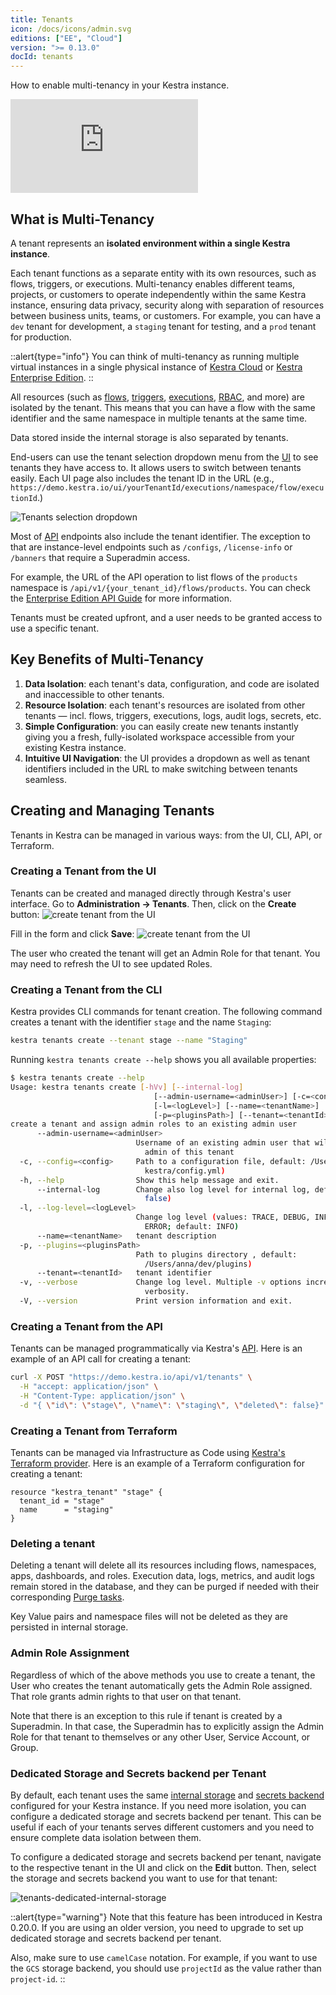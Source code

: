 ```yaml
---
title: Tenants
icon: /docs/icons/admin.svg
editions: ["EE", "Cloud"]
version: ">= 0.13.0"
docId: tenants
---
```


How to enable multi-tenancy in your Kestra instance.

<div class="video-container">
  <iframe src="https://www.youtube.com/embed/z4uzAyjKeoc?si=vy-CPQKNYXYZMwoo" title="YouTube video player" frameborder="0" allow="accelerometer; autoplay; clipboard-write; encrypted-media; gyroscope; picture-in-picture; web-share" referrerpolicy="strict-origin-when-cross-origin" allowfullscreen></iframe>
</div>

## What is Multi-Tenancy

A tenant represents an **isolated environment within a single Kestra instance**.

Each tenant functions as a separate entity with its own resources, such as flows, triggers, or executions. Multi-tenancy enables different teams, projects, or customers to operate independently within the same Kestra instance, ensuring data privacy, security along with separation of resources between business units, teams, or customers. For example, you can have a `dev` tenant for development, a `staging` tenant for testing, and a `prod` tenant for production.

::alert{type="info"}
You can think of multi-tenancy as running multiple virtual instances in a single physical instance of [Kestra Cloud](/cloud) or [Kestra Enterprise Edition](../01.overview/01.enterprise-edition.md).
::

All resources (such as [flows](../../04.workflow-components/01.flow.md), [triggers](../../04.workflow-components/07.triggers/index.md), [executions](../../04.workflow-components/03.execution.md), [RBAC](../03.auth/rbac.md), and more) are isolated by the tenant. This means that you can have a flow with the same identifier and the same namespace in multiple tenants at the same time.

Data stored inside the internal storage is also separated by tenants.

End-users can use the tenant selection dropdown menu from the [UI](../08.ui/index.md) to see tenants they have access to. It allows users to switch between tenants easily. Each UI page also includes the tenant ID in the URL (e.g., `https://demo.kestra.io/ui/yourTenantId/executions/namespace/flow/executionId`.)

![Tenants selection dropdown](/docs/enterprise/tenants.png)

Most of [API](../api-reference/index.md) endpoints also include the tenant identifier. The exception to that are instance-level endpoints such as `/configs`, `/license-info` or `/banners` that require a Superadmin access.

For example, the URL of the API operation to list flows of the `products` namespace is `/api/v1/{your_tenant_id}/flows/products`. You can check the [Enterprise Edition API Guide](../api-reference/enterprise.md) for more information.

Tenants must be created upfront, and a user needs to be granted access to use a specific tenant.

## Key Benefits of Multi-Tenancy

1. **Data Isolation**: each tenant's data, configuration, and code are isolated and inaccessible to other tenants.
2. **Resource Isolation**: each tenant's resources are isolated from other tenants — incl. flows, triggers, executions, logs, audit logs, secrets, etc.
3. **Simple Configuration**: you can easily create new tenants instantly giving you a fresh, fully-isolated workspace accessible from your existing Kestra instance.
4. **Intuitive UI Navigation**: the UI provides a dropdown as well as tenant identifiers included in the URL to make switching between tenants seamless.


## Creating and Managing Tenants

Tenants in Kestra can be managed in various ways: from the UI, CLI, API, or Terraform.

### Creating a Tenant from the UI

Tenants can be created and managed directly through Kestra's user interface. Go to **Administration -> Tenants**. Then, click on the **Create** button:
![create tenant from the UI](/docs/enterprise/tenant-create.png)

Fill in the form and click **Save**:
![create tenant from the UI](/docs/enterprise/tenant-create-2.png)

The user who created the tenant will get an Admin Role for that tenant. You may need to refresh the UI to see updated Roles.

### Creating a Tenant from the CLI

Kestra provides CLI commands for tenant creation. The following command creates a tenant with the identifier `stage` and the name `Staging`:

```bash
kestra tenants create --tenant stage --name "Staging"
```

Running `kestra tenants create --help` shows you all available properties:

```bash
$ kestra tenants create --help
Usage: kestra tenants create [-hVv] [--internal-log]
                                [--admin-username=<adminUser>] [-c=<config>]
                                [-l=<logLevel>] [--name=<tenantName>]
                                [-p=<pluginsPath>] [--tenant=<tenantId>]
create a tenant and assign admin roles to an existing admin user
      --admin-username=<adminUser>
                            Username of an existing admin user that will be
                              admin of this tenant
  -c, --config=<config>     Path to a configuration file, default: /Users/anna/.
                              kestra/config.yml)
  -h, --help                Show this help message and exit.
      --internal-log        Change also log level for internal log, default:
                              false)
  -l, --log-level=<logLevel>
                            Change log level (values: TRACE, DEBUG, INFO, WARN,
                              ERROR; default: INFO)
      --name=<tenantName>   tenant description
  -p, --plugins=<pluginsPath>
                            Path to plugins directory , default:
                              /Users/anna/dev/plugins)
      --tenant=<tenantId>   tenant identifier
  -v, --verbose             Change log level. Multiple -v options increase the
                              verbosity.
  -V, --version             Print version information and exit.
```

### Creating a Tenant from the API

Tenants can be managed programmatically via Kestra's [API](../../api-reference/enterprise.md#post-/api/v1/tenants). Here is an example of an API call for creating a tenant:

```bash
curl -X POST "https://demo.kestra.io/api/v1/tenants" \
  -H "accept: application/json" \
  -H "Content-Type: application/json" \
  -d "{ \"id\": \"stage\", \"name\": \"staging\", \"deleted\": false}"
```

### Creating a Tenant from Terraform

Tenants can be managed via Infrastructure as Code using [Kestra's Terraform provider](../../13.terraform/resources/tenant.md). Here is an example of a Terraform configuration for creating a tenant:

```hcl
resource "kestra_tenant" "stage" {
  tenant_id = "stage"
  name      = "staging"
}
```

### Deleting a tenant

Deleting a tenant will delete all its resources including flows, namespaces, apps, dashboards, and roles. Execution data, logs, metrics, and audit logs remain stored in the database, and they can be purged if needed with their corresponding [Purge tasks](../../09.administrator-guide/purge.md).

Key Value pairs and namespace files will not be deleted as they are persisted in internal storage.

### Admin Role Assignment

Regardless of which of the above methods you use to create a tenant, the User who creates the tenant automatically gets the Admin Role assigned. That role grants admin rights to that user on that tenant.

Note that there is an exception to this rule if tenant is created by a Superadmin. In that case, the Superadmin has to explicitly assign the Admin Role for that tenant to themselves or any other User, Service Account, or Group.

### Dedicated Storage and Secrets backend per Tenant

By default, each tenant uses the same [internal storage](../../configuration/index.md#internal-storage) and [secrets backend](./secrets-manager.md) configured for your Kestra instance. If you need more isolation, you can configure a dedicated storage and secrets backend per tenant. This can be useful if each of your tenants serves different customers and you need to ensure complete data isolation between them.

To configure a dedicated storage and secrets backend per tenant, navigate to the respective tenant in the UI and click on the **Edit** button. Then, select the storage and secrets backend you want to use for that tenant:

![tenants-dedicated-internal-storage](/docs/enterprise/tenants-dedicated-internal-storage.png)


::alert{type="warning"}
Note that this feature has been introduced in Kestra 0.20.0. If you are using an older version, you need to upgrade to set up dedicated storage and secrets backend per tenant.

Also, make sure to use `camelCase` notation. For example, if you want to use the `GCS` storage backend, you should use `projectId` as the value rather than `project-id`.
::
